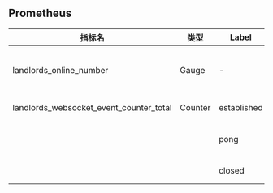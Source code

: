 ## Prometheus

| 指标名                                  | 类型    | Label       | 说明                                    |
| --------------------------------------- | ------- | ----------- | --------------------------------------- |
| landlords_online_number                 | Gauge   | -           | 当前**在线人数**，通过 WebSocket 来统计 |
| landlords_websocket_event_counter_total | Counter | established | WebSocket 连接**建立**                  |
|                                         |         | pong        | WebSocket 客户端**心跳检测**            |
|                                         |         | closed      | WebSocket 连接**关闭**                  |

